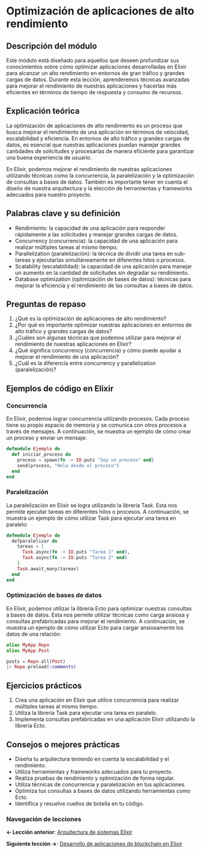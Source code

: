 
# Optimización de aplicaciones de alto rendimiento

## Descripción del módulo

Este módulo está diseñado para aquellos que deseen profundizar sus conocimientos sobre cómo optimizar aplicaciones desarrolladas en Elixir para alcanzar un alto rendimiento en entornos de gran tráfico y grandes cargas de datos. Durante esta lección, aprenderemos técnicas avanzadas para mejorar el rendimiento de nuestras aplicaciones y hacerlas más eficientes en términos de tiempo de respuesta y consumo de recursos.

## Explicación teórica

La optimización de aplicaciones de alto rendimiento es un proceso que busca mejorar el rendimiento de una aplicación en términos de velocidad, escalabilidad y eficiencia. En entornos de alto tráfico y grandes cargas de datos, es esencial que nuestras aplicaciones puedan manejar grandes cantidades de solicitudes y procesarlas de manera eficiente para garantizar una buena experiencia de usuario.

En Elixir, podemos mejorar el rendimiento de nuestras aplicaciones utilizando técnicas como la concurrencia, la paralelización y la optimización de consultas a bases de datos. También es importante tener en cuenta el diseño de nuestra arquitectura y la elección de herramientas y frameworks adecuados para nuestro proyecto.

## Palabras clave y su definición

- Rendimiento: la capacidad de una aplicación para responder rápidamente a las solicitudes y manejar grandes cargas de datos.
- Concurrency (concurrencia): la capacidad de una aplicación para realizar múltiples tareas al mismo tiempo.
- Parallelization (paralelización): la técnica de dividir una tarea en sub-tareas y ejecutarlas simultáneamente en diferentes hilos o procesos.
- Scalability (escalabilidad): la capacidad de una aplicación para manejar un aumento en la cantidad de solicitudes sin degradar su rendimiento.
- Database optimization (optimización de bases de datos): técnicas para mejorar la eficiencia y el rendimiento de las consultas a bases de datos.

## Preguntas de repaso

1. ¿Qué es la optimización de aplicaciones de alto rendimiento?
2. ¿Por qué es importante optimizar nuestras aplicaciones en entornos de alto tráfico y grandes cargas de datos?
3. ¿Cuáles son algunas técnicas que podemos utilizar para mejorar el rendimiento de nuestras aplicaciones en Elixir?
4. ¿Qué significa concurrency (concurrencia) y cómo puede ayudar a mejorar el rendimiento de una aplicación?
5. ¿Cuál es la diferencia entre concurrency y parallelization (paralelización)?

## Ejemplos de código en Elixir

### Concurrencia

En Elixir, podemos lograr concurrencia utilizando procesos. Cada proceso tiene su propio espacio de memoria y se comunica con otros procesos a través de mensajes. A continuación, se muestra un ejemplo de cómo crear un proceso y enviar un mensaje:

```elixir
defmodule Ejemplo do
  def iniciar_proceso do
    proceso = spawn(fn -> IO.puts "Soy un proceso" end)
    send(proceso, "Hola desde el proceso")
  end
end
```

### Paralelización

La paralelización en Elixir se logra utilizando la librería Task. Esta nos permite ejecutar tareas en diferentes hilos o procesos. A continuación, se muestra un ejemplo de cómo utilizar Task para ejecutar una tarea en paralelo:

```elixir
defmodule Ejemplo do
  defparalelizar do
    tareas = [
      Task.async(fn -> IO.puts "Tarea 1" end),
      Task.async(fn -> IO.puts "Tarea 2" end)
    ]
    Task.await_many(tareas)
  end
end
```

### Optimización de bases de datos

En Elixir, podemos utilizar la librería Ecto para optimizar nuestras consultas a bases de datos. Esta nos permite utilizar técnicas como carga ansiosa y consultas prefabricadas para mejorar el rendimiento. A continuación, se muestra un ejemplo de cómo utilizar Ecto para cargar ansiosamente los datos de una relación:

```elixir
alias MyApp.Repo
alias MyApp.Post

posts = Repo.all(Post)
|> Repo.preload(:comments)
```

## Ejercicios prácticos

1. Crea una aplicación en Elixir que utilice concurrencia para realizar múltiples tareas al mismo tiempo.
2. Utiliza la librería Task para ejecutar una tarea en paralelo.
3. Implementa consultas prefabricadas en una aplicación Elixir utilizando la librería Ecto.

## Consejos o mejores prácticas

- Diseña tu arquitectura teniendo en cuenta la escalabilidad y el rendimiento.
- Utiliza herramientas y frameworks adecuados para tu proyecto.
- Realiza pruebas de rendimiento y optimización de forma regular.
- Utiliza técnicas de concurrencia y paralelización en tus aplicaciones.
- Optimiza tus consultas a bases de datos utilizando herramientas como Ecto.
- Identifica y resuelve cuellos de botella en tu código.

### Navegación de lecciones

**<- Lección anterior**: [Arquitectura de sistemas Elixir](arquitectura_de_sistemas_elixir.md)

**Siguiente lección ->**: [Desarrollo de aplicaciones de blockchain en Elixir](desarrollo_de_aplicaciones_de_blockchain_en_elixir.md)
